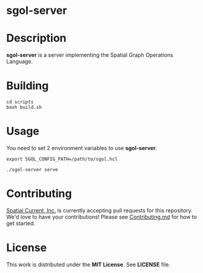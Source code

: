 # sgol-server

# Description

**sgol-server** is a server implementing the Spatial Graph Operations Language.

# Building

```
cd scripts
bash build.sh
```

# Usage

You need to set 2 environment variables to use **sgol-server**.

```
export SGOL_CONFIG_PATH=/path/to/sgol.hcl
```

```
./sgol-server serve
```

# Contributing

[Spatial Current, Inc.](https://spatialcurrent.io) is currently accepting pull requests for this repository.  We'd love to have your contributions!  Please see [Contributing.md](https://github.com/spatialcurrent/sgol-server/blob/master/CONTRIBUTING.md) for how to get started.

# License

This work is distributed under the **MIT License**.  See **LICENSE** file.
